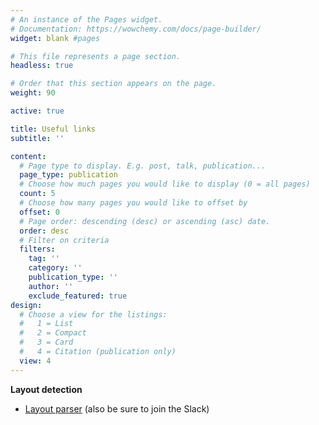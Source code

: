 ```yaml
---
# An instance of the Pages widget.
# Documentation: https://wowchemy.com/docs/page-builder/
widget: blank #pages

# This file represents a page section.
headless: true

# Order that this section appears on the page.
weight: 90

active: true

title: Useful links
subtitle: ''

content:
  # Page type to display. E.g. post, talk, publication...
  page_type: publication
  # Choose how much pages you would like to display (0 = all pages)
  count: 5
  # Choose how many pages you would like to offset by
  offset: 0
  # Page order: descending (desc) or ascending (asc) date.
  order: desc
  # Filter on criteria
  filters:
    tag: ''
    category: ''
    publication_type: ''
    author: ''
    exclude_featured: true
design:
  # Choose a view for the listings:
  #   1 = List
  #   2 = Compact
  #   3 = Card
  #   4 = Citation (publication only)
  view: 4
---
```


**Layout detection**

- [Layout parser](https://layout-parser.github.io/) (also be sure to join the Slack)
